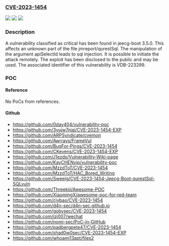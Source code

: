 ### [CVE-2023-1454](https://cve.mitre.org/cgi-bin/cvename.cgi?name=CVE-2023-1454)
![](https://img.shields.io/static/v1?label=Product&message=jeecg-boot&color=blue)
![](https://img.shields.io/static/v1?label=Version&message=%3D%203.5.0%20&color=brighgreen)
![](https://img.shields.io/static/v1?label=Vulnerability&message=CWE-89%20SQL%20Injection&color=brighgreen)

### Description

A vulnerability classified as critical has been found in jeecg-boot 3.5.0. This affects an unknown part of the file jmreport/qurestSql. The manipulation of the argument apiSelectId leads to sql injection. It is possible to initiate the attack remotely. The exploit has been disclosed to the public and may be used. The associated identifier of this vulnerability is VDB-223299.

### POC

#### Reference
No PoCs from references.

#### Github
- https://github.com/0day404/vulnerability-poc
- https://github.com/3yujw7njai/CVE-2023-1454-EXP
- https://github.com/ARPSyndicate/cvemon
- https://github.com/Awrrays/FrameVul
- https://github.com/BugFor-Pings/CVE-2023-1454
- https://github.com/CKevens/CVE-2023-1454-EXP
- https://github.com/J1ezds/Vulnerability-Wiki-page
- https://github.com/KayCHENvip/vulnerability-poc
- https://github.com/MzzdToT/CVE-2023-1454
- https://github.com/MzzdToT/HAC_Bored_Writing
- https://github.com/Sweelg/CVE-2023-1454-Jeecg-Boot-qurestSql-SQLvuln
- https://github.com/Threekiii/Awesome-POC
- https://github.com/XiaomingX/awesome-poc-for-red-team
- https://github.com/cjybao/CVE-2023-1454
- https://github.com/d4n-sec/d4n-sec.github.io
- https://github.com/gobysec/CVE-2023-1454
- https://github.com/izj007/wechat
- https://github.com/nomi-sec/PoC-in-GitHub
- https://github.com/padbergpete47/CVE-2023-1454
- https://github.com/shad0w0sec/CVE-2023-1454-EXP
- https://github.com/whoami13apt/files2

